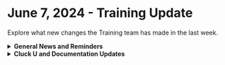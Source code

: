 # June 7, 2024 - Training Update

Explore what new changes the Training team has made in the last week.

<details>

<summary><strong>General News and Reminders</strong></summary>

* **Game Tip of the Week:** If you are into Retro handheld gaming, you should check out the Anbernic SP! It is such a great piece of hardware and is surprisingly cheap. It plays games from NES, SNES, GBC, GBA, the Sega Systems and can even run some games from Dreamcast, PSP, and PS1. But all in a GBA SP form factor.&#x20;
* **SHOUT OUT** to Josh, Christian, Jamie, Dean, Adam, and our very own Ben (Ben WITH PERFECT SCORES!)  for successfully taking our [foundations-certification.md](../../../cluck-university/rewst-foundations/foundations-certification.md "mention") Exam, and collecting your prestigious **Certified Rewster** badge in Discord. &#x20;
* **REMINDER**: [Sign up for the Office Hours](https://calendly.com/cluck-u/office-hours?) and the[ ROC AMA](https://calendly.com/cluck-u/roc-ama) to work through any questions you have during and after training!
* **FLOW REMINDER**: The Week of June 17th, the 200s Live Trainings, Fast Track Onboardings, Office Hours, and the ROC AMA will be paused. However, Clea's got your back with some 100 series Training!&#x20;

![](<../../../.gitbook/assets/Clea (5).png>)

* Join us in our [Cluck-U Discord channel](https://discord.com/channels/936789089703845988/1121465945295167588) if you have any questions, comments, or concerns!

</details>

<details>

<summary><strong>Cluck U and Documentation Updates</strong></summary>

**What's New at Cluck University?**

* We'd love to get your feedback on our Training and Documentation! [Please fill out this form to let us know how we can improve](https://app.sli.do/event/m8C3AjPUnuDgpkVDmPsQL3)!
* As a reminder, you can make training and documentation requests at [https://rewst.canny.io/](https://rewst.canny.io/)
* Reminder that Rewst 200 videos for [201 - 203 are available here](../../../cluck-university/clean-automation/)!

**New & Updated Pages:**

* The [..](../../../ "mention") page has been updated thanks to the effort of Tricia Timney!
* [google-workspace-admin-sdk-integration-setup.md](../../../documentation/integrations/cloud/google-admin/google-workspace-admin-sdk-integration-setup.md "mention") page updated with clarifying notes

</details>

